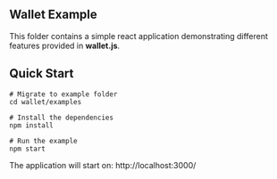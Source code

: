 ## Wallet Example
This folder contains a simple react application demonstrating 
different features provided in **wallet.js**.

## Quick Start

    # Migrate to example folder
    cd wallet/examples
    
    # Install the dependencies
    npm install
    
    # Run the example
    npm start
    
The application will start on: http://localhost:3000/
